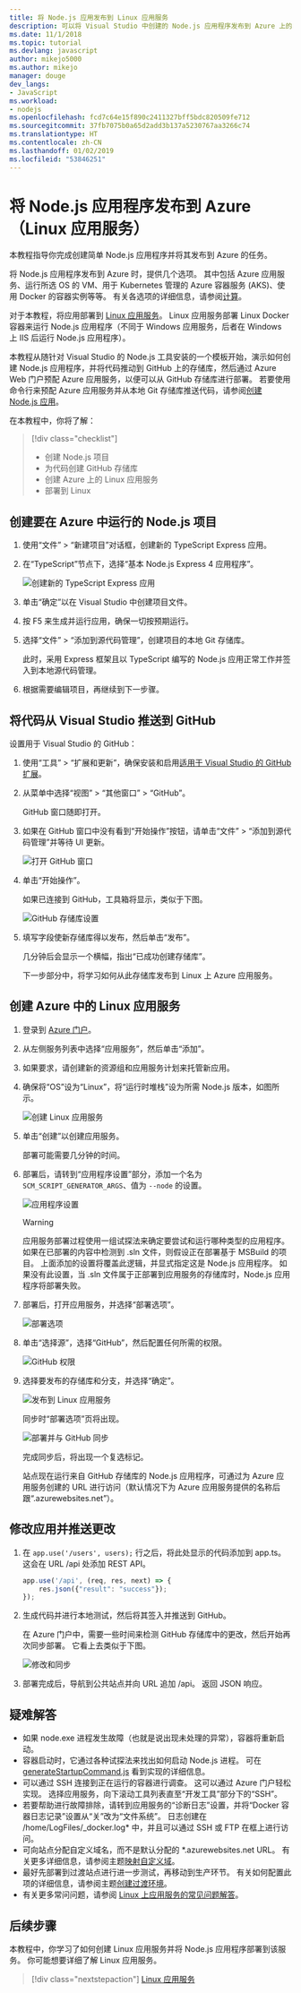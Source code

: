 ```yaml
---
title: 将 Node.js 应用发布到 Linux 应用服务
description: 可以将 Visual Studio 中创建的 Node.js 应用程序发布到 Azure 上的 Linux 应用服务
ms.date: 11/1/2018
ms.topic: tutorial
ms.devlang: javascript
author: mikejo5000
ms.author: mikejo
manager: douge
dev_langs:
- JavaScript
ms.workload:
- nodejs
ms.openlocfilehash: fcd7c64e15f890c2411327bff5bdc820509fe712
ms.sourcegitcommit: 37fb7075b0a65d2add3b137a5230767aa3266c74
ms.translationtype: HT
ms.contentlocale: zh-CN
ms.lasthandoff: 01/02/2019
ms.locfileid: "53846251"
---
```

# <a name="publish-a-nodejs-application-to-azure-linux-app-service"></a>将 Node.js 应用程序发布到 Azure（Linux 应用服务）

本教程指导你完成创建简单 Node.js 应用程序并将其发布到 Azure 的任务。

将 Node.js 应用程序发布到 Azure 时，提供几个选项。 其中包括 Azure 应用服务、运行所选 OS 的 VM、用于 Kubernetes 管理的 Azure 容器服务 (AKS)、使用 Docker 的容器实例等等。 有关各选项的详细信息，请参阅[计算](https://azure.microsoft.com/product-categories/compute/)。

对于本教程，将应用部署到 [Linux 应用服务](/azure/app-service/containers/app-service-linux-intro)。
Linux 应用服务部署 Linux Docker 容器来运行 Node.js 应用程序（不同于 Windows 应用服务，后者在 Windows 上 IIS 后运行 Node.js 应用程序）。

本教程从随针对 Visual Studio 的 Node.js 工具安装的一个模板开始，演示如何创建 Node.js 应用程序，并将代码推动到 GitHub 上的存储库，然后通过 Azure Web 门户预配 Azure 应用服务，以便可以从 GitHub 存储库进行部署。 若要使用命令行来预配 Azure 应用服务并从本地 Git 存储库推送代码，请参阅[创建 Node.js 应用](/azure/app-service/containers/quickstart-nodejs)。

在本教程中，你将了解：
> [!div class="checklist"]
> * 创建 Node.js 项目
> * 为代码创建 GitHub 存储库
> * 创建 Azure 上的 Linux 应用服务
> * 部署到 Linux

## <a name="create-a-nodejs-project-to-run-in-azure"></a>创建要在 Azure 中运行的 Node.js 项目

1. 使用“文件” > “新建项目”对话框，创建新的 TypeScript Express 应用。

1. 在“TypeScript”节点下，选择“基本 Node.js Express 4 应用程序”。

    ![创建新的 TypeScript Express 应用](../javascript/media/azure-ts-express-app.png)

1. 单击“确定”以在 Visual Studio 中创建项目文件。

1. 按 F5 来生成并运行应用，确保一切按预期运行。

1. 选择“文件” > “添加到源代码管理”，创建项目的本地 Git 存储库。

    此时，采用 Express 框架且以 TypeScript 编写的 Node.js 应用正常工作并签入到本地源代码管理。

1. 根据需要编辑项目，再继续到下一步骤。

## <a name="push-code-from-visual-studio-to-github"></a>将代码从 Visual Studio 推送到 GitHub

设置用于 Visual Studio 的 GitHub：

1. 使用“工具” > “扩展和更新”，确保安装和启用[适用于 Visual Studio 的 GitHub 扩展](https://visualstudio.github.com/)。

2. 从菜单中选择“视图” > “其他窗口” > “GitHub”。

    GitHub 窗口随即打开。

3. 如果在 GitHub 窗口中没有看到“开始操作”按钮，请单击“文件” > “添加到源代码管理”并等待 UI 更新。

    ![打开 GitHub 窗口](../javascript/media/azure-github-get-started.png)

4. 单击“开始操作”。

    如果已连接到 GitHub，工具箱将显示，类似于下图。

    ![GitHub 存储库设置](../javascript/media/azure-github-publish.png)

5. 填写字段使新存储库得以发布，然后单击“发布”。

    几分钟后会显示一个横幅，指出“已成功创建存储库”。

    下一步部分中，将学习如何从此存储库发布到 Linux 上 Azure 应用服务。

## <a name="create-a-linux-app-service-in-azure"></a>创建 Azure 中的 Linux 应用服务

1. 登录到 [Azure 门户](https://portal.azure.com)。

2. 从左侧服务列表中选择“应用服务”，然后单击“添加”。

3. 如果要求，请创建新的资源组和应用服务计划来托管新应用。

4. 确保将“OS”设为“Linux”，将“运行时堆栈”设为所需 Node.js 版本，如图所示。

    ![创建 Linux 应用服务](../javascript/media/azure-create-appservice-annotated.png)

5. 单击“创建”以创建应用服务。

    部署可能需要几分钟的时间。

6. 部署后，请转到“应用程序设置”部分，添加一个名为 `SCM_SCRIPT_GENERATOR_ARGS`、值为 `--node` 的设置。

    ![应用程序设置](../javascript/media/azure-script-generator-args.png)

    > [!WARNING]
    > 应用服务部署过程使用一组试探法来确定要尝试和运行哪种类型的应用程序。 如果在已部署的内容中检测到 .sln 文件，则假设正在部署基于 MSBuild 的项目。 上面添加的设置将覆盖此逻辑，并显式指定这是 Node.js 应用程序。 如果没有此设置，当 .sln 文件属于正部署到应用服务的存储库时，Node.js 应用程序将部署失败。

7. 部署后，打开应用服务，并选择“部署选项”。

    ![部署选项](../javascript/media/azure-deployment-options.png)

8. 单击“选择源”，选择“GitHub”，然后配置任何所需的权限。

    ![GitHub 权限](../javascript/media/azure-choose-source.png)

9. 选择要发布的存储库和分支，并选择“确定”。

    ![发布到 Linux 应用服务](../javascript/media/azure-repo-and-branch.png)

    同步时“部署选项”页将出现。

    ![部署并与 GitHub 同步](../javascript/media/azure-deployment-options-sync.png)

    完成同步后，将出现一个复选标记。

    站点现在运行来自 GitHub 存储库的 Node.js 应用程序，可通过为 Azure 应用服务创建的 URL 进行访问（默认情况下为 Azure 应用服务提供的名称后跟“.azurewebsites.net”）。

## <a name="modify-your-app-and-push-changes"></a>修改应用并推送更改

1. 在 `app.use('/users', users);` 行之后，将此处显示的代码添加到 app.ts。 这会在 URL /api 处添加 REST API。

    ```typescript
    app.use('/api', (req, res, next) => {
        res.json({"result": "success"});
    });
    ```

2. 生成代码并进行本地测试，然后将其签入并推送到 GitHub。

    在 Azure 门户中，需要一些时间来检测 GitHub 存储库中的更改，然后开始再次同步部署。 它看上去类似于下图。

    ![修改和同步](../javascript/media/azure-changes-detected.png)

3. 部署完成后，导航到公共站点并向 URL 追加 /api。 返回 JSON 响应。

## <a name="troubleshooting"></a>疑难解答

* 如果 node.exe 进程发生故障（也就是说出现未处理的异常），容器将重新启动。
* 容器启动时，它通过各种试探法来找出如何启动 Node.js 进程。 可在 [generateStartupCommand.js](https://github.com/Azure-App-Service/node/blob/master/8.9.4/startup/generateStartupCommand.js) 看到实现的详细信息。
* 可以通过 SSH 连接到正在运行的容器进行调查。 这可以通过 Azure 门户轻松实现。 选择应用服务，向下滚动工具列表直至“开发工具”部分下的“SSH”。
* 若要帮助进行故障排除，请转到应用服务的“诊断日志”设置，并将“Docker 容器日志记录”设置从“关”改为“文件系统”。 日志创建在 /home/LogFiles/_docker.log* 中，并且可以通过 SSH 或 FTP 在框上进行访问。
* 可向站点分配自定义域名，而不是默认分配的 *.azurewebsites.net URL。 有关更多详细信息，请参阅主题[映射自定义域](/azure/app-service/app-service-web-tutorial-custom-domain)。
* 最好先部署到过渡站点进行进一步测试，再移动到生产环节。 有关如何配置此项的详细信息，请参阅主题[创建过渡环境](/azure/app-service/web-sites-staged-publishing)。
* 有关更多常问问题，请参阅 [Linux 上应用服务的常见问题解答](/azure/app-service/containers/app-service-linux-faq)。

## <a name="next-steps"></a>后续步骤

本教程中，你学习了如何创建 Linux 应用服务并将 Node.js 应用程序部署到该服务。 你可能想要详细了解 Linux 应用服务。

> [!div class="nextstepaction"]
> [Linux 应用服务](/azure/app-service/containers/app-service-linux-intro)
